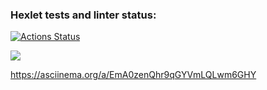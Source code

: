 ### Hexlet tests and linter status:
[![Actions Status](https://github.com/Dzigr/python-project-49/workflows/hexlet-check/badge.svg)](https://github.com/Dzigr/python-project-49/actions)

<a href="https://codeclimate.com/github/Dzigr/python-project-49/maintainability"><img src="https://api.codeclimate.com/v1/badges/791f6a0f665525c677f3/maintainability" /></a>

https://asciinema.org/a/EmA0zenQhr9qGYVmLQLwm6GHY
